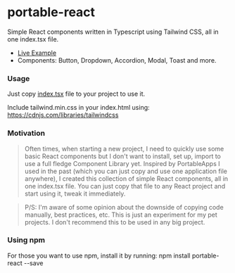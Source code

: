 # portable-react

Simple React components written in Typescript using Tailwind CSS, all in one index.tsx file.

- [Live Example](https://react-portable-example.vercel.app)
- Components: Button, Dropdown, Accordion, Modal, Toast and more.

### Usage

Just copy [index.tsx](./portable-react/src/index.tsx) file to your project to use it.

Include tailwind.min.css in your index.html using: https://cdnjs.com/libraries/tailwindcss

### Motivation

> Often times, when starting a new project, I need to quickly use some basic React components but I don't want to install, set up, import to use a full fledge Component Library yet. Inspired by PortableApps I used in the past (which you can just copy and use one application file anywhere), I created this collection of simple React components, all in one index.tsx file. You can just copy that file to any React project and start using it, tweak it immediately.

> P/S: I'm aware of some opinion about the downside of copying code manually, best practices, etc. This is just an experiment for my pet projects. I don't recommend this to be used in any big project. 

### Using npm

For those you want to use npm, install it by running: npm install portable-react --save
